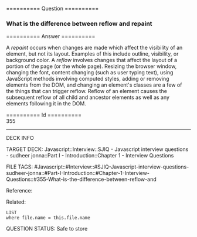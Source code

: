 ========== Question ==========  

### What is the difference between reflow and repaint  

========== Answer ==========  

A _repaint_ occurs when changes are made which affect the visibility of an
element, but not its layout. Examples of this include outline, visibility, or
background color. A _reflow_ involves changes that affect the layout of a
portion of the page (or the whole page). Resizing the browser window, changing
the font, content changing (such as user typing text), using JavaScript methods
involving computed styles, adding or removing elements from the DOM, and
changing an element's classes are a few of the things that can trigger reflow.
Reflow of an element causes the subsequent reflow of all child and ancestor
elements as well as any elements following it in the DOM.

========== Id ==========  
355

---

DECK INFO

TARGET DECK: Javascript::Interview::SJIQ - Javascript interview questions - sudheer jonna::Part I - Introduction::Chapter 1 - Interview Questions

FILE TAGS: #Javascript::#Interview::#SJIQ-Javascript-interview-questions-sudheer-jonna::#Part-I-Introduction::#Chapter-1-Interview-Questions::#355-What-is-the-difference-between-reflow-and

Reference:

Related:

```dataview
LIST
where file.name = this.file.name
```

QUESTION STATUS: Safe to store
